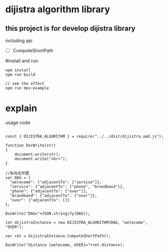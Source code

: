 # dijistra algorithm library

## this project is for develop dijistra library 

including api
 - [ ] ComputeShortPath


#install and run 

```
npm install
npm run build

// see the effect
npm run dev:example
```

# explain

usage code

```

const { DIJISTRA_ALGORITHM } = require("../../dist/dijistra.umd.js");

function DocWrite(str)
{
    document.write(str);
    document.write("<br>");
}

//有向无环图
var DAG = {
  "welecome": {"adjacentTo": ["service"]},
  "service": {"adjacentTo": ["phone", "brandband"]},
  "phone": {"adjacentTo": ["over"]},
  "brandband": {"adjacentTo": ["over"]},
  "over": {"adjacentTo": []}
};

DocWrite("DAG="+JSON.stringify(DAG));

let dijistraInstance = new DIJISTRA_ALGORITHM(DAG, "welecome", "OVER");

var ret = dijistraInstance.ComputeShortPath();

DocWrite("distance [welecome, OVER]="+ret.distance);



```

